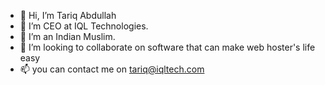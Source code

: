 - 👋 Hi, I’m Tariq Abdullah
- 👀 I’m CEO at IQL Technologies.
- 🌱 I’m an Indian Muslim. 
- 💞️ I’m looking to collaborate on software that can make web hoster's life easy
- 📫 you can contact me on tariq@iqltech.com

<!---
tariqsocial/tariqsocial is a ✨ special ✨ repository because its `README.md` (this file) appears on your GitHub profile.
You can click the Preview link to take a look at your changes.
--->
